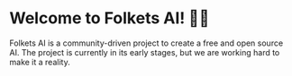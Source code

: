 # Welcome to Folkets AI! 🚀🤖

Folkets AI is a community-driven project to create a free and open source AI. The project is currently in its early stages, but we are working hard to make it a reality.

